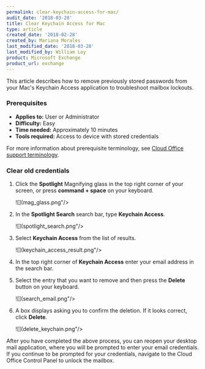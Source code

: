 ```yaml
---
permalink: clear-keychain-access-for-mac/
audit_date: '2018-03-28'
title: Clear Keychain Access for Mac
type: article
created_date: '2018-02-28'
created_by: Mariana Morales
last_modified_date: '2018-03-28'
last_modified_by: William Loy
product: Microsoft Exchange
product_url: exchange
---
```


This article describes how to remove previously stored passwords from your Mac's Keychain Access application to troubleshoot mailbox lockouts.


### Prerequisites

- **Applies to:** User or Administrator
- **Difficulty:** Easy
- **Time needed:** Approximately 10 minutes
- **Tools required:** Access to device with stored credentials

For more information about prerequisite terminology, see [Cloud Office support terminology](/support/how-to/cloud-office-support-terminology).

### Clear old credentials

1. Click the **Spotlight** Magnifying glass in the top right corner of your screen, or press **command + space** on your keyboard.

   ![](mag_glass.png"/>

2. In the **Spotlight Search** search bar, type **Keychain Access**.

   ![](spotlight_search.png"/>

3. Select **Keychain Access** from the list of results.

   ![](keychain_access_result.png"/>

4. In the top right corner of **Keychain Access** enter your email address in the search bar.
5. Select the entry that you want to remove and then press the **Delete** button on your keyboard.

   ![](search_email.png"/>

6. A box displays asking you to confirm the deletion. If it looks correct, click **Delete**.

   ![](delete_keychain.png"/>


After you have completed the above process, you can reopen your desktop mail application, where you will be prompted to enter your email credentials. If you continue to be prompted for your credentials, navigate to the Cloud Office Control Panel to unlock the mailbox.
